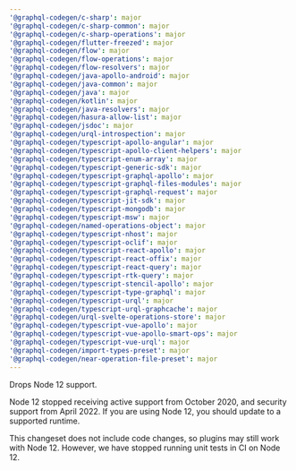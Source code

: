 ```yaml
---
'@graphql-codegen/c-sharp': major
'@graphql-codegen/c-sharp-common': major
'@graphql-codegen/c-sharp-operations': major
'@graphql-codegen/flutter-freezed': major
'@graphql-codegen/flow': major
'@graphql-codegen/flow-operations': major
'@graphql-codegen/flow-resolvers': major
'@graphql-codegen/java-apollo-android': major
'@graphql-codegen/java-common': major
'@graphql-codegen/java': major
'@graphql-codegen/kotlin': major
'@graphql-codegen/java-resolvers': major
'@graphql-codegen/hasura-allow-list': major
'@graphql-codegen/jsdoc': major
'@graphql-codegen/urql-introspection': major
'@graphql-codegen/typescript-apollo-angular': major
'@graphql-codegen/typescript-apollo-client-helpers': major
'@graphql-codegen/typescript-enum-array': major
'@graphql-codegen/typescript-generic-sdk': major
'@graphql-codegen/typescript-graphql-apollo': major
'@graphql-codegen/typescript-graphql-files-modules': major
'@graphql-codegen/typescript-graphql-request': major
'@graphql-codegen/typescript-jit-sdk': major
'@graphql-codegen/typescript-mongodb': major
'@graphql-codegen/typescript-msw': major
'@graphql-codegen/named-operations-object': major
'@graphql-codegen/typescript-nhost': major
'@graphql-codegen/typescript-oclif': major
'@graphql-codegen/typescript-react-apollo': major
'@graphql-codegen/typescript-react-offix': major
'@graphql-codegen/typescript-react-query': major
'@graphql-codegen/typescript-rtk-query': major
'@graphql-codegen/typescript-stencil-apollo': major
'@graphql-codegen/typescript-type-graphql': major
'@graphql-codegen/typescript-urql': major
'@graphql-codegen/typescript-urql-graphcache': major
'@graphql-codegen/urql-svelte-operations-store': major
'@graphql-codegen/typescript-vue-apollo': major
'@graphql-codegen/typescript-vue-apollo-smart-ops': major
'@graphql-codegen/typescript-vue-urql': major
'@graphql-codegen/import-types-preset': major
'@graphql-codegen/near-operation-file-preset': major
---
```


Drops Node 12 support.

Node 12 stopped receiving active support from October 2020, and security support from April 2022. If you are using Node 12, you should update to a supported runtime.

This changeset does not include code changes, so plugins may still work with Node 12. However, we have stopped running unit tests in CI on Node 12.
